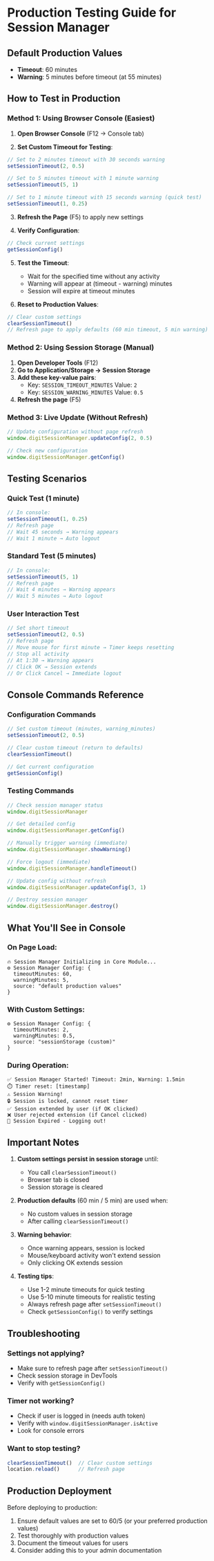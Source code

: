 # Production Testing Guide for Session Manager

## Default Production Values
- **Timeout**: 60 minutes
- **Warning**: 5 minutes before timeout (at 55 minutes)

## How to Test in Production

### Method 1: Using Browser Console (Easiest)

1. **Open Browser Console** (F12 → Console tab)

2. **Set Custom Timeout for Testing**:
```javascript
// Set to 2 minutes timeout with 30 seconds warning
setSessionTimeout(2, 0.5)

// Set to 5 minutes timeout with 1 minute warning  
setSessionTimeout(5, 1)

// Set to 1 minute timeout with 15 seconds warning (quick test)
setSessionTimeout(1, 0.25)
```

3. **Refresh the Page** (F5) to apply new settings

4. **Verify Configuration**:
```javascript
// Check current settings
getSessionConfig()
```

5. **Test the Timeout**:
   - Wait for the specified time without any activity
   - Warning will appear at (timeout - warning) minutes
   - Session will expire at timeout minutes

6. **Reset to Production Values**:
```javascript
// Clear custom settings
clearSessionTimeout()
// Refresh page to apply defaults (60 min timeout, 5 min warning)
```

### Method 2: Using Session Storage (Manual)

1. **Open Developer Tools** (F12)
2. **Go to Application/Storage → Session Storage**
3. **Add these key-value pairs**:
   - Key: `SESSION_TIMEOUT_MINUTES` Value: `2`
   - Key: `SESSION_WARNING_MINUTES` Value: `0.5`
4. **Refresh the page** (F5)

### Method 3: Live Update (Without Refresh)

```javascript
// Update configuration without page refresh
window.digitSessionManager.updateConfig(2, 0.5)

// Check new configuration
window.digitSessionManager.getConfig()
```

## Testing Scenarios

### Quick Test (1 minute)
```javascript
// In console:
setSessionTimeout(1, 0.25)
// Refresh page
// Wait 45 seconds → Warning appears
// Wait 1 minute → Auto logout
```

### Standard Test (5 minutes)
```javascript
// In console:
setSessionTimeout(5, 1)
// Refresh page
// Wait 4 minutes → Warning appears
// Wait 5 minutes → Auto logout
```

### User Interaction Test
```javascript
// Set short timeout
setSessionTimeout(2, 0.5)
// Refresh page
// Move mouse for first minute → Timer keeps resetting
// Stop all activity
// At 1:30 → Warning appears
// Click OK → Session extends
// Or Click Cancel → Immediate logout
```

## Console Commands Reference

### Configuration Commands
```javascript
// Set custom timeout (minutes, warning_minutes)
setSessionTimeout(2, 0.5)

// Clear custom timeout (return to defaults)
clearSessionTimeout()

// Get current configuration
getSessionConfig()
```

### Testing Commands
```javascript
// Check session manager status
window.digitSessionManager

// Get detailed config
window.digitSessionManager.getConfig()

// Manually trigger warning (immediate)
window.digitSessionManager.showWarning()

// Force logout (immediate)
window.digitSessionManager.handleTimeout()

// Update config without refresh
window.digitSessionManager.updateConfig(3, 1)

// Destroy session manager
window.digitSessionManager.destroy()
```

## What You'll See in Console

### On Page Load:
```
🔥 Session Manager Initializing in Core Module...
⚙️ Session Manager Config: {
  timeoutMinutes: 60,
  warningMinutes: 5,
  source: "default production values"
}
```

### With Custom Settings:
```
⚙️ Session Manager Config: {
  timeoutMinutes: 2,
  warningMinutes: 0.5,
  source: "sessionStorage (custom)"
}
```

### During Operation:
```
✅ Session Manager Started! Timeout: 2min, Warning: 1.5min
⏱️ Timer reset: [timestamp]
⚠️ Session Warning!
🔒 Session is locked, cannot reset timer
✅ Session extended by user (if OK clicked)
❌ User rejected extension (if Cancel clicked)
🚪 Session Expired - Logging out!
```

## Important Notes

1. **Custom settings persist in session storage** until:
   - You call `clearSessionTimeout()`
   - Browser tab is closed
   - Session storage is cleared

2. **Production defaults** (60 min / 5 min) are used when:
   - No custom values in session storage
   - After calling `clearSessionTimeout()`

3. **Warning behavior**:
   - Once warning appears, session is locked
   - Mouse/keyboard activity won't extend session
   - Only clicking OK extends session

4. **Testing tips**:
   - Use 1-2 minute timeouts for quick testing
   - Use 5-10 minute timeouts for realistic testing
   - Always refresh page after `setSessionTimeout()`
   - Check `getSessionConfig()` to verify settings

## Troubleshooting

### Settings not applying?
- Make sure to refresh page after `setSessionTimeout()`
- Check session storage in DevTools
- Verify with `getSessionConfig()`

### Timer not working?
- Check if user is logged in (needs auth token)
- Verify with `window.digitSessionManager.isActive`
- Look for console errors

### Want to stop testing?
```javascript
clearSessionTimeout()  // Clear custom settings
location.reload()      // Refresh page
```

## Production Deployment

Before deploying to production:
1. Ensure default values are set to 60/5 (or your preferred production values)
2. Test thoroughly with production values
3. Document the timeout values for users
4. Consider adding this to your admin documentation